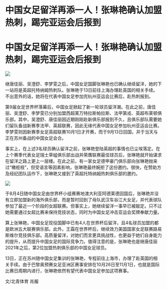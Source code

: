 # 中国女足留洋再添一人！张琳艳确认加盟热刺，踢完亚运会后报到

# 中国女足留洋再添一人！张琳艳确认加盟热刺，踢完亚运会后报到

![](https://inews.gtimg.com/news_bt/OIGiSPxJWN6MP9TT68O6tdAAHW5zgQ3sgK2_GJJXCvlZwAA/1000)

继唐佳丽、吴澄舒、李梦雯之后，中国女足国脚张琳艳也已确认继续留洋，她的下一站将是英超托特纳姆热刺队。张琳艳于13日前往上海办理赴英国的相关手续。不出意外的话，她将在代表中国女足参加完杭州亚运会比赛后，赴热刺报到。

第9届女足世界杯落幕后，中国女足掀起了新一轮球员留洋潮。在此之前，唐佳丽、吴澄舒、李梦雯已分别加盟西超莱万特拉斯帕拉斯、法甲第戎、英超布莱顿俱乐部。其中，吴澄舒、唐佳丽因近期刚刚赴新俱乐部报到不久，且俱乐部队需要她们留队备战新赛季法甲、英超联赛，因此无缘代表中国女足参加杭州亚运会比赛。李梦雯则因新赛季女足英超联赛10月1日才开赛，而于9月13日回国，并于当天与正在苏州备战的中国女足会合。

事实上，在上述3名球员确认留洋之前，张琳艳登陆英超的事情也已尘埃落定。在上个赛季代表女足瑞士草蜢俱乐部出战并荣膺联赛最佳球员后，张琳艳就开始谋求在留洋之路上更上一层楼。在此之前，有一家女足德甲豪门俱乐部向张琳艳抛来过“橄榄枝”，但受语言等因素影响，张琳艳最终婉拒了这份邀约。很快，在赞助方及经纪团队运作下，张琳艳又接到了英超托特纳姆热刺俱乐部的邀约。

![](https://inews.gtimg.com/news_bt/OPRpxPNT3zGjomz5Yvfyc8MDN7ronnx8l4Pbhgl27tloIAA/1000)

于8月4日随中国女足由世界杯小组赛赛地澳大利亚阿德莱德回国后，张琳艳并没有立即加盟新的海外俱乐部，而是暂时回到了母队武汉车谷江大女足，并代表球队参加了最近一个阶段的女超联赛。但事实上，她继续留洋一事早已被敲定。只不过她需要通过女超比赛来保持竞技状态，同时为中国女足冲击亚运会奖牌奉献力量。

算上张琳艳，中国女足现役国脚中已有4人在世界杯后留洋，且4名球员加盟的都是欧洲五大联赛俱乐部。此外，王霜在世界杯后，继续效力美国国家女足联赛路易斯维尔竞技俱乐部。高质量留洋，对她们而言更具挑战性，也更益于她们自身能力的提升，从而提升中国女足的国际竞争力。值得注意的是，张琳艳也是继唐佳丽2021年之后，第2位加盟热刺俱乐部的中国女足球员。

13日，正在苏州随中国女足集训的张琳艳，专程前往上海市，办理了赴英国的相关手续。由于巴黎奥预赛女足亚洲区赛事安排在10月26日至11月1日，也就是国际比赛日周期内进行，张琳艳依然有望代表中国女足参加这项赛事。

文/北青体育 肖赧

